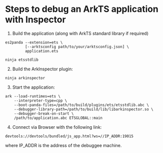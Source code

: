 # Steps to debug an ArkTS application with Inspector

1. Build the application (along with ArkTS standard library if required)
```
es2panda --extension=ets \
         [--arktsconfig path/to/your/arktsconfig.json] \
         application.ets

ninja etsstdlib
```
2. Build the ArkInspector plugin:
```
ninja arkinspector
```
3. Start the application:
```
ark --load-runtimes=ets \
    --interpreter-type=cpp \
    --boot-panda-files=/path/to/build/plugins/ets/etsstdlib.abc \
    --debugger-library-path=/path/to/build/lib/libarkinspector.so \
    --debugger-break-on-start \
    /path/to/application.abc ETSGLOBAL::main
```
4. Connect via Browser with the following link:
```
devtools://devtools/bundled/js_app.html?ws=//IP_ADDR:19015
```
where IP_ADDR is the address of the debuggee machine.
